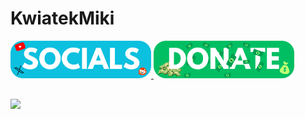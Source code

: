 # KwiatekMiki
<table>
	<tr>
		<a href="./SOCIALS.md">
			<img src="./files/socials.png" width="225px">
		</a>
	</tr>
	<tr>
		<a href="./DONATE.md">
			<img src="./files/donate.png" width="225px">
		</a>
	</tr>
</table>

<table>
	<tr>
		<img width="400px" align="center" src="https://github-readme-stats.vercel.app/api?username=kwiatekmiki&theme=nightowl" />
	</tr>
<!-- 	<tr>
		<img width="400px" align="center" src="https://github-readme-stats.vercel.app/api/top-langs/?username=kwiatekmiki&theme=nightowl" />
	</tr> -->
</table>

<!-- ## Contributor of:
[<img src="https://raw.githubusercontent.com/GitJestGit/imgs/contributorimgs/SkEditorPlus.png" width=15% />](https://github.com/NotroDev/SkEditorPlus) -->
